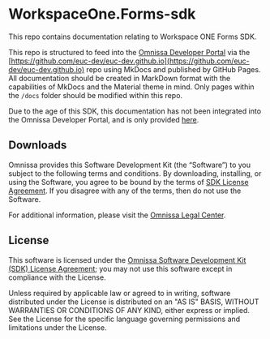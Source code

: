 # WorkspaceOne.Forms-sdk

This repo contains documentation relating to Workspace ONE Forms SDK.

This repo is structured to feed into the [Omnissa Developer Portal](https://developer.omnissa.com) via the [https://github.com/euc-dev/euc-dev.github.io](https://github.com/euc-dev/euc-dev.github.io) repo using MkDocs and published by GitHub Pages. All documentation should be created in MarkDown format with the capabilities of MkDocs and the Material theme in mind. Only pages within the `/docs` folder should be modified within this repo.

Due to the age of this SDK, this documentation has not been integrated into the Omnissa Developer Portal, and is only provided [here](./docs/index.md).

## Downloads

Omnissa provides this Software Development Kit (the “Software”) to you subject to the following terms and conditions. By downloading, installing, or using the Software, you agree to be bound by the terms of [SDK License Agreement](https://static.omnissa.com/sites/default/files/omnissa-sdk-agreement.pdf). If you disagree with any of the terms, then do not use the Software.

For additional information, please visit the [Omnissa Legal Center](https://www.omnissa.com/legal-center/).

## License

This software is licensed under the [Omnissa Software Development Kit (SDK) License Agreement](https://static.omnissa.com/sites/default/files/omnissa-sdk-agreement.pdf); you may not use this software except in compliance with the License.

Unless required by applicable law or agreed to in writing, software distributed under the License is distributed on an "AS IS" BASIS, WITHOUT WARRANTIES OR CONDITIONS OF ANY KIND, either express or implied. See the License for the specific language governing permissions and limitations under the License.
